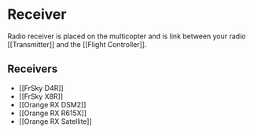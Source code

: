 # Receiver

Radio receiver is placed on the multicopter and is link between your radio [[Transmitter]] and the [[Flight Controller]].

## Receivers

* [[FrSky D4R]]
* [[FrSky X8R]]
* [[Orange RX DSM2]]
* [[Orange RX R615X]]
* [[Orange RX Satellite]]
